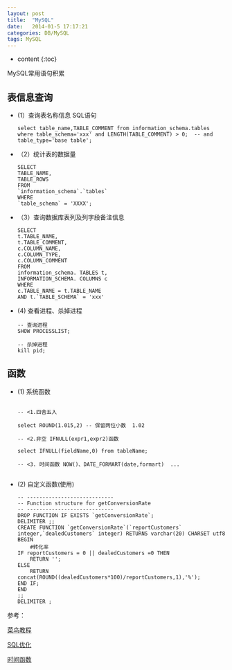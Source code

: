 ```yaml
---
layout: post
title:  "MySQL"
date:   2014-01-5 17:17:21
categories: DB/MySQL
tags: MySQL
---
```


* content
{:toc}

MySQL常用语句积累


## 表信息查询

- (1）查询表名称信息 SQL语句

	```mssql
	select table_name,TABLE_COMMENT from information_schema.tables 
	where table_schema='xxx' and LENGTH(TABLE_COMMENT) > 0;  -- and table_type='base table';
	```

- （2）统计表的数据量

	```mysql
	SELECT
	TABLE_NAME,
	TABLE_ROWS
	FROM
	`information_schema`.`tables`
	WHERE
	`table_schema` = 'XXXX';
	```


- （3）查询数据库表列及列字段备注信息

	```mysql
	SELECT
	t.TABLE_NAME,
	t.TABLE_COMMENT,
	c.COLUMN_NAME,
	c.COLUMN_TYPE,
	c.COLUMN_COMMENT
	FROM
	information_schema. TABLES t,
	INFORMATION_SCHEMA. COLUMNS c
	WHERE
	c.TABLE_NAME = t.TABLE_NAME
	AND t.`TABLE_SCHEMA` = 'xxx'
	```






-	(4) 查看进程、杀掉进程

	```mysql
	-- 查询进程
	SHOW PROCESSLIST;

	-- 杀掉进程
	kill pid;
	```

## 函数

-	(1)	系统函数

	```mysql

	-- <1.四舍五入

	select ROUND(1.015,2) -- 保留两位小数  1.02

	-- <2.非空 IFNULL(expr1,expr2)函数

	select IFNULL(fieldName,0) from tableName;
	
	-- <3. 时间函数 NOW()、DATE_FORMART(date,formart)  ...
		

	```

-	(2) 自定义函数(使用)

	```mysql
	-- ----------------------------
	-- Function structure for getConversionRate
	-- ----------------------------
	DROP FUNCTION IF EXISTS `getConversionRate`;
	DELIMITER ;;
	CREATE FUNCTION `getConversionRate`(`reportCustomers` integer,`dealedCustomers` integer) RETURNS varchar(20) CHARSET utf8
	BEGIN
		#转化率
	IF reportCustomers = 0 || dealedCustomers =0 THEN
		RETURN '';
	ELSE 
		RETURN concat(ROUND((dealedCustomers*100)/reportCustomers,1),'%');
	END IF;
	END
	;;
	DELIMITER ;
	```



















参考：

[菜鸟教程](http://www.runoob.com)

[SQL优化](https://blog.csdn.net/u011277123/article/details/78904569)

[时间函数](https://www.cnblogs.com/php12-cn/p/8882221.html)